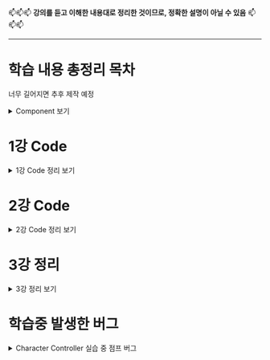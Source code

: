 📫📫📫 **강의를 듣고 이해한 내용대로 정리한 것이므로, 정확한 설명이 아닐 수 있음** 📫📫📫 <br>

---

# 학습 내용 총정리 목차
너무 길어지면 추후 제작 예정

<details mardown="1">
  <summary> Component 보기 </summary>

# RigidBody Component
<details mardown="1">
  <summary> RigidBody Component 보기 </summary>
  
| 컴포넌트 명 | 설명 |
|---|---|
|Mass| 질량을 설정, 중력에는 영향이 없다. Rigidbody 끼리의 충돌시에 사용됨 |
|Drag| 공기저항 값, 작을수록 무거워보이고, 클수록 가볍게 보인다. |
|Angular Drag| 회전시에 받는 공기저항 값|
|Use Gravity| 중력을 받을것인지 체크|
|Is Kenematic| 물리엔진이 아닌 게임 오브젝트 로직에 따라 오브젝트를 움직일 것인가|
|Interpolate| ???|
|Collision Detection| 충돌 처리에 관한 값| 
|Freeze Position/Rotation x,y,z| 물리엔진에서 처리할 값을 무시하도록 할것인지 | 
  
  </details>

# Character Controller Component
<details mardown="1">
  <summary> Character Controller Component 보기 </summary>
  
|컴포넌트 명|설명|
|---|---|
|Slope Limit|캐릭터가 오를 수 있는 최대 경사|
|Step Offset|캐릭터가 계단을 오를수 있는 계단의 높이 간격|
|Skin Width|다른 콜라이더와 부딫혔을 때 겹칠수 있는 정도
|Min Move Distance|캐릭터가 이동할 수 있는 최소 값, 이 값 미만으로는 움직이지 않는다.|
  
  </details>

# NavMeshAgent Component
<details mardown="1">
  <summary> NavMeshAgent Component 보기 </summary>
  
|컴포넌트 명|설명|
|---|---|
|Agent Type|Agent 개체의 특징 설정|
|Base Offset|NavMeshAgent 의 높낮이를 조절|
|Speed|이동할때 속도|
|Angular Speed|방향을 돌릴때의 속도|
|Acceleration| 이동할때의 가속도|
|Stoopping Distance| 제동거리|
|Auto Breaking| 지점에 도착했을때 자동으로 멈추기|
|Radious/Height| 물체를 회피할때 물체에서 떨어진 정도 |
|Quaility| 장애물을 회피할때의 정밀도|
|Priority| Agent간의 회피 우선순위|
|Auto Traverse Off Mesh Link| 분리된 메쉬간 자동으로 링크를 생성하는 옵션
|Auto Repath| 경로가 유효하지 않을때 재탐색 여부|
|Area Mask| 길찾기를 사용할 레이어 결정|

  </details>
  
  # Light Mode
  <details mardown="1">
  <summary> Light Mode 보기 </summary>
    
|컴포넌트 명|설명|
|---|---|
|RealTime|모든 오브젝트에 광원효과를 주고, 그림자 속성값에 따라 그림자를 생성|
|Mixed|정적인 오브젝트는 라이트매핑 기법 사용, 동적인 오브젝트는 실시간으로 계산|
|Baked|움직이는 오브젝트에는 영향이 없고, 정적인 오브젝트 광원 효과만 계산|
  
  </details>
  
  # Lighting Component
  <details mardown="1">
  <summary> Lighting Component 보기 </summary>
    
Window - Rendering - LightSettings

|컴포넌트 명|설명|
|---|---|
|SkyBox Material|하늘, 배경같은 것들을 표현하는 SkyBox 의 텍스쳐 |
|Sun Source|현실로 치자면 "태양" 에 속하는 광원효과를 지정하는 것|
|Realtime Global Ilumination|광원효과를 실시간으로 계산할 것인지 체크, 연산에 부하가 크다.|
|Lightmapping Settings|라이트 매핑 기법에 대한 설정값들 https://docs.unity3d.com/kr/2018.4/Manual/GlobalIllumination.html|
    
  </details>
  
</details>

# 1강 Code
<details mardown="1">
  <summary> 1강 Code 정리 보기 </summary>
  
```C#
#region (이름)
#endregion (이름)
```
region 부터 endregion 까지 그룹처리하여 해당 항목을 보이기/숨기기 할수 있다.
<br><br>
~~~C#
Input.GetAxis("Vertical" / "Horizontal")
Input.GetAxisRaw("Vertical" / "Horizontal")
~~~
키보드와 조이스틱 입력값에 대해 -1 부터 1사이의 값 반환, 프레임에 영향을 받지 않는다. <br>
앞,뒤는 Vertical, 왼쪽 오른쪽은 Horizontal
<br><br>
```C#
transform.Variables
```
transform 은 오브젝트에 할당된 Transform 컴포넌트 <br>
위치, 회전, 크기를 담고 있다. <br>
변수(Variables)들에 관해서는 >> https://docs.unity3d.com/kr/530/ScriptReference/Transform.html
<br><br>
```C#
FixedUpdate()
```
Update 와 달리 일정한 간격으로 호출된다. 물리효과가 적용된 오브젝트를 조정할때 사용한다. <br>
Update 는 불규칙적으로 호출 될 수 있으므로 물리엔진 충돌 검사등이 제대로 되지 않을 수 있기 때문
<br><br>
```C#
Time.Deltatime()
Time.FixedDeltaTime()
```
한 프레임이 재생 완료되기까지 걸리는 시간 <br>
FixedDeltaTime 은 0.02초 이다.
<br><br>
```C#
Input.GetButtonDown("Variables")
Input.GetKeyDown(KeyCodes.Variables)
```
GetButtonDown 은 유니티 내에 InputManager를 통해 설정된 입력키를 사용한다. (Edit > Project Setting > Input) <br>
GetKeyDown 은 키보드에 해당하는 버튼을 누를때 값을 반환한다. <br>
GetKeyDown 의 변수들 >> https://docs.unity3d.com/kr/530/ScriptReference/KeyCode.html
<br><br>
```C#
Input.GetKeyDown(KeyCode.Variabels)
Input.GetKey(KeyCode.Variables)
Input.GeyKeyUp(KeyCode.Variables)
```
KeyDown 은 눌렀을때, Key 는 누르고 있을때, KeyUp 은 눌렀다가 뗐을때 값을 반환한다. <br> 
Button 의 경우도 동일하다.
<br><br>
```C#
LayerMask Variables
```
레이어 마스크는 RayCast 를 사용한 계산을 할때 Ray 가 특정 오브젝트에만 충돌 반응 할수 있도록 하여 <br>
연산 효율을 높이기 위해 사용됨
<br><br>
```C#
RaycastHit Variable
```
레이캐스트를 통해 발사된 Ray가 충돌된 오브젝트의 정보를 변수에 담아 가지고 온다.
<br><br>
```C#
Physics.Raycast(시작점, 방향, 충돌 정보 반환, 발사최대거리, 레이어마스크 필터링)  
```
Ray 를 발사하는 시작점과 방향을 지정해서 받은 충돌 정보를 어디로 넘길 것인지에 대한 코드 <br>
발사 최대 거리와 레이어마스크를 통해 특정 레이어에만 충돌하도록 필터링 할 수 있다. <br>
시작점을 캐릭터의 발끝보다 살짝 위로 지정하면 경사진 면을 오를때 발이 묻히거나 할 경우에도 원활한 체크가 가능하다.
<br><br>
```C#
Camera camera;
camera.ScreenPointToRay(Input.MousePosition)
```
카메라로 보이는 지점의 좌표를 클릭했을때 그 좌표 지점을 따옴
<br><br>
```C#
Animator.StringToHash("Variables")
```
StringToHash 를 통해 Animator 에 설정해둔 파라미터에 접근할 수 있다.
<br><br>
  
  </details>

# 2강 Code
<details mardown="1">
  <summary> 2강 Code 정리 보기 </summary>

```C#
LateUpdate()
```
모든 Update 함수가 호출 된 후, 마지막으로 호출 <br>
주로 오브젝트를 따라가도록 설정된 카메라는 LatedUpdate를 사용한다. <br>
카메라가 목표로 하고 있는 Object 가 Update 함수 내에서 움직이기 때문
<br><br>
```C#
Quarternion.AngleAxis(회전 각도, 회전 축)
```
유니티에서는 물체 회전시 생기는 짐벌락 문제를 해결하기 위해 Querternion 을 사용한다.
<br><br>
```C#
Vector3.SmoothDamp(현재 위치, 도달하려는 위치, 현재 속도, 도착위치까지 걸리는 시간, 이동시 최대속도, 경과시간(?))
```
카메라가 움직일때 자연스럽고 부드럽게 움직이도록 해주는 메소드
<br><br>
```C#
OnDrawGizmos()
OnDrawGizmosSelected()
Gizmos.color = Color.Variable
Gizmos.DrawCube(중심부 좌표, 크기)
Gizmos.DrawSphere(중심부 좌표, 반지름) 
```
유니티 Scene 에서 특정 객체의 위치를 표현할 수 있도록 가상의 구와 큐브를 만드는 기능이다.<br>
OnDrawGizmos 는 씬화면에 항상 표시, OnDrawGizmosSelected 는 오브젝트가 선택됬을때만 보이도록 한다. <br>
DrawCube 는 정육면체 형태로 보여지고, DrawSphere 는 구 형태로 보여진다. <br>
몬스터의 스폰위치 같은 실제로 보여지면 안되는 부분의 위치를 표시할때 용이함
<br><br>
```C#
[CustomEditor(typeof(이름))]
```
확장 에디터를 사용하기위해 필요한 선언문
<br><br>
```C#
public override void OnInspectorGUI()
```
이 함수 내에 정의된 객체의 인스펙터로 커스텀 GUI를 추가 할 수 있다, 반드시 오버라이드 되어야함.
<br><br>
```C#
OnSceneGUI()
```
에디터가 Scene 내에 GUI 요소를 추가하여 이벤트를 처리 할 수 있다.
<br><br>
```C#
Handles.color = new Color(R, G, B, 투명도)
Handles.DrawSolidDisc(중심점, 원을 그릴 축(아마도?), 반지름)
Handles.DrawWireDisc(중심점, 원을 그릴 축(아마도?), 반지름, 두께)
Handles.ScaleSlider(수정할 값, 조정점 위치, 조정점 방향, 회전, 조정점 크기, 수정후의 새 값(?))
Handles.Lable(위치, 표시할 텍스트, GUIStyle 스타일)
```
color 로 그려질 도형의 색과 투명도를 정할수 있다. <br>
DrawSolidDisc 는 테두리 없는 꽉찬 형태의 원을 그리고 <br>
DrawWireDisc 는 테두리만 있는 속이 빈 형태의 원을 그린다. <br>
ScaleSlider 는 수정할 값의 슬라이더를 만든다.<br>
Label 로 특정 위치에 글씨를 띄울수 있다. 글씨의 속성은 GUIStyle에서 조정
<br><br>
```C#
Mathf.Clmap(범위를 설정할 값, 변화할수 있는 최소값, 변화할 수 있는 최대값)
```
특정 값을 설정한 범위 외의 값이 되지 못하도록 한다.
  <br><br>
```C#
GUIStyle Variables = new GUIStyle()
```
GUI의 다양한 속성들을 가지고 있다. 폰트 크기, 색상, 정렬 등등...
  <br><br>
  
  </details>
  
# 3강 정리
<details mardown="1">
  <summary> 3강 정리 보기 </summary>
  
## LightMapping 이란?
Direct Lighting (반사광을 계산하지 않은 라이팅) 과 InDirect Lighting(반사광을 계산한 라이팅) 과 빛의 굴절 같은<br>
복합적인 요소들을 합쳐 음영을 표현하게 된다. <br>
하지만 이러한 계산을 실시간으로 하기에는 부하가 많이 걸리기 때문에, LightMapping 이라는 기법을 사용한다. <br>
정적인 오브젝트들에 대한 음영 표현을 텍스쳐 처럼 입히는것이다. 유니티에서는 이 과정을 베이킹이라고 부른다. <br> <br>
  
  ![unknown](https://user-images.githubusercontent.com/80375744/132168168-8f074c26-91f1-4003-9e86-f346640c02bc.png) <br>
해당 사진은 라이트맵을 베이킹 한 후, 터레인의 크기를 줄여봤더니 생긴 결과인데 <br>
텍스쳐처럼 입힌다는게 무슨뜻인지 이해가 안된다면 도움이 많이 될것 같다. <br>
음영, 반사광을 텍스쳐로 표현하기 때문에, 크기를 줄인만큼 그림자와 실제 오브젝트의 위치가 어긋나있는 모습이다. <br>
  
## Global Illumination 이란?
빛이 표면에 닿으면 반사, 투과, 굴절, 산란 등 다양한 상호작용이 생기게 된다. <br>
빛이 닿은 표면은 반사되며 그 자체로 또다른 광원이 되는데, 광원이 다른물체에 영향을 주는걸 계산하는 방식 <br>
https://blog.naver.com/PostView.naver?isHttpsRedirect=true&blogId=canny708&logNo=221552589446 << 좀더 자세히 알아보기 <br>
  
## Light Probe 란?
베이킹된 조명정보를 Scene 에 저장하는 기법. 얼핏 들으면 Lightmapping 과 같은게 아닌가 싶을 수 있다. <br>
Lightmapping 은 표면에 대한 정보(텍스쳐로 입히니깐)를 저장하지만, Light Probe 는 공간에 대한 정보를 저장한다. <br>
조금더 쉽게 말하자면, 설정한 공간안에 물체가 위치 했을때 해당 위치에서 받는 광원값을 저장해두는 것 같은 느낌이다. <br>
  
## Reflection Probe 란?
Reflection Mapping 기법을 통해 반사되어 보이는 주변환경을 텍스쳐 형태로 입히는 것이다. <br>
둘러싼 모든 방향의 구면 표시를 캡쳐하는 카메라같은 것 <br>

  </details>
    
# 학습중 발생한 버그
<details mardown="1">
  <summary> Character Controller 실습 중 점프 버그 </summary>

 ![GIF](https://user-images.githubusercontent.com/80375744/131792202-925c0b4f-fc08-475f-b45d-67914f36b2d6.gif)
<br>
Chracter Controller 를 통해 캐릭터를 조종 하는중 발생한 문제이다. <br>
캐릭터의 점프가 원활하지 않아 캐릭터가 땅에 있는지 체크하는 변수 isGrounded 의 값을 체크해 보았는데 <br>
분명히 땅을 밟고 있음에도 false 를 출력하다가 아주 가끔 True 가 되면서 점프가 버벅이는 문제점이다. <br>

## 사용 코드
  <details mardown="1">
  <summary> 사용한 코드 보기 </summary>
  
```C#
using System.Collections;
using System.Collections.Generic;
using UnityEngine;

public class ControllerChracter_Bug : MonoBehaviour
{
    #region Variables
    public float speed = 5f;            // 이동속도
    public float jumpHeight = 4f;       // 점프 높이
    public float dashDistance = 5f;     // 대쉬 거리
    public float gravity = -9.81f;      // 중력

    private bool isGrounded;     // 캐릭터가 땅에 서있는지 아닌지 체크 여부

    public Vector3 drags;               // 공기저항
    public LayerMask groundLayerMask;   // 캐릭터와 충돌할 레이어 설정

    private CharacterController characterController;    // 제어권한 획득을 위한 변수 선언
    private Vector3 calcVelocity;       // 캐릭터의 벡터 계산 값을 담아둘 임시 변수

    #endregion Variables
    // Start is called before the first frame update
    void Start()
    {
        characterController = GetComponent<CharacterController>();
        calcVelocity = Vector3.zero;
    }

    // Update is called once per frame
    void Update()
    {
        isGrounded = characterController.isGrounded; // CharacterController 에 있는 isGrounded 변수 사용

        if (isGrounded && calcVelocity.y < 0)   // 땅위에 서있을때
        {
            calcVelocity.y = 0;     // y축 방향의 저항력을 없앰
        }

        // 캐릭터 이동
        Vector3 move = new Vector3(Input.GetAxis("Horizontal"), 0, Input.GetAxis("Vertical"));  // 캐릭터의 이동 방향 받아오기
        characterController.Move(move * Time.deltaTime * speed);    // 게임 실행시 보이는 캐릭터 이동시키기

        if (move != Vector3.zero)   // 캐릭터가 이동중이면
        {
            transform.forward = move;   // 해당 방향을 보도록 함
        }

        // 점프
        if (Input.GetKeyDown(KeyCode.Space) && isGrounded)  // 땅에 있을때 점프를 누르면
        {
            calcVelocity.y += Mathf.Sqrt(jumpHeight * -2f * Physics.gravity.y); // 점프
        }

        // 대쉬
        if (Input.GetKeyDown(KeyCode.LeftShift))    // 대쉬 버튼을 누르면
        { 
            Vector3 dashVelocity = Vector3.Scale(transform.forward,
                                    dashDistance * new Vector3((Mathf.Log(1f / (Time.deltaTime * drags.x + 1)) / -Time.deltaTime),
                                    0,
                                    (Mathf.Log(1f / (Time.deltaTime * drags.z + 1)) / -Time.deltaTime)));   // 대쉬
            calcVelocity += dashVelocity;   // 캐릭터에 적용될 벡터 값 추가
        }

        // 중력 계산
        calcVelocity.y += gravity * Time.deltaTime;

        // 공기저항 계산
        calcVelocity.x /= 1 + drags.x * Time.deltaTime;
        calcVelocity.y /= 1 + drags.y * Time.deltaTime;
        calcVelocity.z /= 1 + drags.z * Time.deltaTime;

        characterController.Move(calcVelocity * Time.deltaTime);    // 중력과 공기저항을 이동시에 더함
    }
}
```
<br>
    </details>
<br>
    
<details mardown="1">
<summary> 문제 해결을 위해 찾아본 정보 </summary>
      
![GIF2](https://user-images.githubusercontent.com/80375744/131794661-63cec765-858c-416b-9c1c-2ea8ce8b8603.gif)
문제 해결을 위해 calcVelocity.y 의 값이 잘못되어 그런게 아닐까 싶어 Debug 를 활용해 수치를 확인해보았더니 <br>
isGrounded 라는 변수는 calcVelocity.y 의 값이 정확히 0 일때만 True 를 반환하지만 <br>
현재 캐릭터의 y좌표값이 미세하게 0 이하로 떨어져있어서 자꾸만 false 를 반환하는 것 같다.
<br><br>
https://tech.lonpeach.com/2019/09/15/UniRx-Example-IsGrounded/ <br>
구글에 검색해보니, isGrounded 자체의 접지 판정 정밀도가 굉장히 별로라고 한다. <br>
그래서 Raycast 와 병행하여 판정한다고 하는데, 나름대로 노력해보았지만 <br>
지금 내 지식 수준으로 Raycast 를 활용하기는 힘들어서 고치지 못했다.
<br><br>
현재 제작하고자 하는 게임의 목표는 탑다운 뷰 형식의 RPG 게임제작이 목표이므로 <br>
탑다운 뷰 형식의 RPG 게임들에서는 점프가 없는 경우도 있기 때문에, 현재 중요하게 다뤄야할 문제는 아니라 생각하여 일단 넘기기로 했다.
        
</details>
        
</details>
